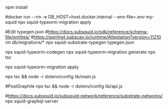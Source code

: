 
npm install

#docker run --rm -e DB_HOST=host.docker.internal --env-file=.env my-squid npx squid-typeorm-migration apply

#Edit typegen.json
#https://docs.subsquid.io/sdk/reference/schema-file/entities/
#https://spiritnet.subscan.io/runtime/Attestation?version=11210
rm db/migrations/*
npx squid-substrate-typegen typegen.json

npx squid-typeorm-codegen
npx squid-typeorm-migration generate
npx tsc

npx squid-typeorm-migration apply

npx tsc && node -r dotenv/config lib/main.js

#PostGraphile
npx tsc && node -r dotenv/config lib/api.js

#https://docs.subsquid.io/subsquid-network/reference/substrate-networks/
npx squid-graphql-server